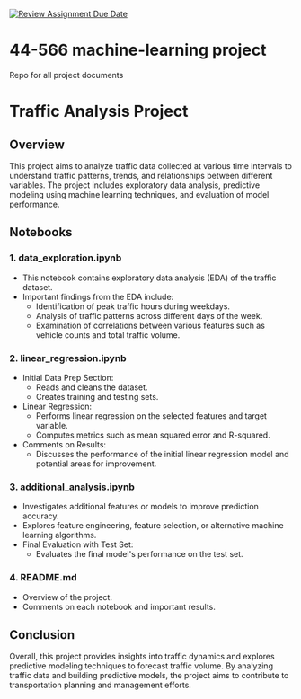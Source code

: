 [![Review Assignment Due Date](https://classroom.github.com/assets/deadline-readme-button-24ddc0f5d75046c5622901739e7c5dd533143b0c8e959d652212380cedb1ea36.svg)](https://classroom.github.com/a/7lKBcjfN)
# 44-566 machine-learning project
Repo for all project documents

# Traffic Analysis Project

## Overview
This project aims to analyze traffic data collected at various time intervals to understand traffic patterns, trends, and relationships between different variables. The project includes exploratory data analysis, predictive modeling using machine learning techniques, and evaluation of model performance.

## Notebooks

### 1. data_exploration.ipynb
- This notebook contains exploratory data analysis (EDA) of the traffic dataset.
- Important findings from the EDA include:
  - Identification of peak traffic hours during weekdays.
  - Analysis of traffic patterns across different days of the week.
  - Examination of correlations between various features such as vehicle counts and total traffic volume.

### 2. linear_regression.ipynb
- Initial Data Prep Section:
  - Reads and cleans the dataset.
  - Creates training and testing sets.
- Linear Regression:
  - Performs linear regression on the selected features and target variable.
  - Computes metrics such as mean squared error and R-squared.
- Comments on Results:
  - Discusses the performance of the initial linear regression model and potential areas for improvement.

### 3. additional_analysis.ipynb
- Investigates additional features or models to improve prediction accuracy.
- Explores feature engineering, feature selection, or alternative machine learning algorithms.
- Final Evaluation with Test Set:
  - Evaluates the final model's performance on the test set.
  
### 4. README.md
- Overview of the project.
- Comments on each notebook and important results.

## Conclusion
Overall, this project provides insights into traffic dynamics and explores predictive modeling techniques to forecast traffic volume. By analyzing traffic data and building predictive models, the project aims to contribute to transportation planning and management efforts.
